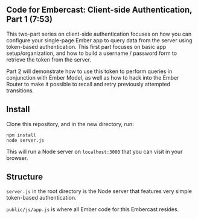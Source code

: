 ## Code for Embercast: Client-side Authentication, Part 1 (7:53)

This two-part series on client-side authentication focuses on how you
can configure your single-page Ember app to query data from the server
using token-based authentication. This first part focuses on basic app
setup/organization, and how to build a username / password form to
retrieve the token from the server.

Part 2 will demonstrate how to use this token to perform queries in
conjunction with Ember Model, as well as how to hack into the Ember
Router to make it possible to recall and retry previously attempted 
transitions.

## Install

Clone this repository, and in the new directory, run:

    npm install
    node server.js

This will run a Node server on `localhost:3000` that you can visit in
your browser.

## Structure

`server.js` in the root directory is the Node server that features
very simple token-based authentication. 

`public/js/app.js` is where all Ember code for this Embercast resides.

